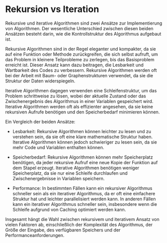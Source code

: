 # Rekursion vs Iteration

Rekursive und iterative Algorithmen sind zwei Ansätze zur Implementierung von Algorithmen. Der wesentliche Unterschied zwischen diesen beiden Ansätzen besteht darin, wie die Kontrollstruktur des Algorithmus aufgebaut ist.

Rekursive Algorithmen sind in der Regel eleganter und kompakter, da sie auf eine Funktion oder Methode zurückgreifen, die sich selbst aufruft, um das Problem in kleinere Teilprobleme zu zerlegen, bis das Basisproblem erreicht ist. Dieser Ansatz kann dazu beitragen, die Lesbarkeit und Wartbarkeit des Codes zu verbessern. Rekursive Algorithmen werden oft bei der Arbeit mit Baum- oder Graphenstrukturen verwendet, da sie die Struktur der Daten widerspiegeln.

Iterative Algorithmen dagegen verwenden eine Schleifenstruktur, um das Problem schrittweise zu lösen, wobei der aktuelle Zustand oder das Zwischenergebnis des Algorithmus in einer Variablen gespeichert wird. Iterative Algorithmen werden oft als effizienter angesehen, da sie keine rekursiven Aufrufe benötigen und den Speicherbedarf minimieren können.

Ein Vergleich der beiden Ansätze:

- Lesbarkeit: Rekursive Algorithmen können leichter zu lesen und zu verstehen sein, da sie oft eine klare mathematische Struktur haben. Iterative Algorithmen können jedoch schwieriger zu lesen sein, da sie mehr Code und Variablen enthalten können.

- Speicherbedarf: Rekursive Algorithmen können mehr Speicherplatz benötigen, da jeder rekursive Aufruf eine neue Kopie der Funktion auf dem Stapel erzeugt. Iterative Algorithmen benötigen weniger Speicherplatz, da sie nur eine Schleife durchlaufen und Zwischenergebnisse in Variablen speichern.

- Performance: In bestimmten Fällen kann ein rekursiver Algorithmus schneller sein als ein iterativer Algorithmus, da er oft eine einfachere Struktur hat und leichter parallelisiert werden kann. In anderen Fällen kann ein iterativer Algorithmus schneller sein, insbesondere wenn die Schleife aufgrund von Caching optimiert werden kann.

Insgesamt hängt die Wahl zwischen rekursivem und iterativem Ansatz von vielen Faktoren ab, einschließlich der Komplexität des Algorithmus, der Größe der Eingabe, des verfügbaren Speichers und der Performanceanforderungen.
